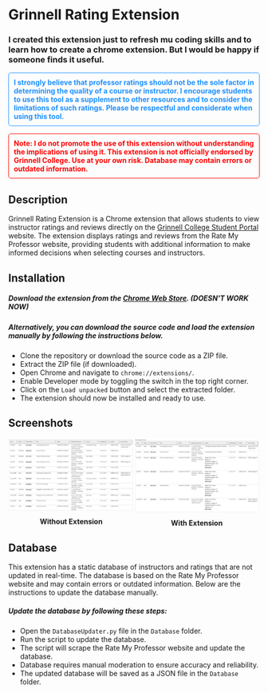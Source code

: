 # Grinnell Rating Extension

### I created this extension just to refresh mu coding skills and to learn how to create a chrome extension. But I would be happy if someone finds it useful.

<div style="color: dodgerblue; font-weight: bold; border: 1px solid dodgerblue; padding: 10px; border-radius: 5px; margin-bottom: 15px;">
I strongly believe that professor ratings should not be the sole factor in determining the quality of a course or instructor. I encourage students to use this tool as a supplement to other resources and to consider the limitations of such ratings. Please be respectful and considerate when using this tool.
</div>

<div style="color: red; font-weight: bold; border: 1px solid red; padding: 10px; border-radius: 5px; margin-bottom: 15px;">
Note: I do not promote the use of this extension without understanding the implications of using it. This extension is not officially endorsed by Grinnell College. Use at your own risk. Database may contain errors or outdated information.
</div>

## Description

Grinnell Rating Extension is a Chrome extension that allows students to view instructor ratings and reviews directly on
the <a href="https://colss-prod.ec.grinnell.edu/Student/Courses/">Grinnell College Student Portal</a> website.
The extension displays ratings and reviews from the Rate My Professor
website, providing students with additional information to make informed decisions when selecting courses and
instructors.

## Installation

##### Download the extension from the <a href="chrome://extensions/">Chrome Web Store</a>. (DOESN'T WORK NOW)

##### Alternatively, you can download the source code and load the extension manually by following the instructions below.

- Clone the repository or download the source code as a ZIP file.
- Extract the ZIP file (if downloaded).
- Open Chrome and navigate to `chrome://extensions/`.
- Enable Developer mode by toggling the switch in the top right corner.
- Click on the `Load unpacked` button and select the extracted folder.
- The extension should now be installed and ready to use.

## Screenshots

<div style="display: flex; justify-content: space-around; align-items: center; margin-bottom: 15px;">
  <div style="text-align: center;">
    <img src="screenshots/without_extension.png" width="400" alt="without extension">
    <div style="margin-top: 10px; font-weight: bold;">Without Extension</div>
  </div>
  <div style="text-align: center;">
    <img src="screenshots/with_extension.png" width="400" alt="with extension">
    <div style="margin-top: 10px; font-weight: bold;">With Extension</div>
  </div>
</div>

## Database

This extension has a static database of instructors and ratings that are not updated in real-time. The database is based
on the Rate My Professor website and may contain errors or outdated information. Below are the instructions to update
the database manually.

##### Update the database by following these steps:

- Open the `DatabaseUpdater.py` file in the `Database` folder.
- Run the script to update the database.
- The script will scrape the Rate My Professor website and update the database.
- Database requires manual moderation to ensure accuracy and reliability.
- The updated database will be saved as a JSON file in the `Database` folder.


